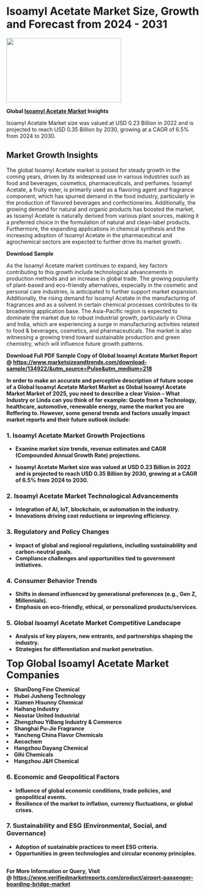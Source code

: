 <H1>Isoamyl Acetate Market Size, Growth and Forecast from 2024 - 2031</H1><img class="aligncenter size-medium wp-image-584254" src="https://thirdeyenews.in/wp-content/uploads/2024/09/Global-Market-Research-300x168.jpeg" alt="" width="300" height="168" /><p><strong>Global&nbsp;<a href="https://www.marketsizeandtrends.com/download-sample/134922/&amp;utm_source=Pulse&amp;utm_medium=218">Isoamyl Acetate Market</a> Insights</strong></p><p>Isoamyl Acetate Market size was valued at USD 0.23 Billion in 2022 and is projected to reach USD 0.35 Billion by 2030, growing at a CAGR of 6.5% from 2024 to 2030.</p><p><h2>Market Growth Insights</h2> <p>The global Isoamyl Acetate market is poised for steady growth in the coming years, driven by its widespread use in various industries such as food and beverages, cosmetics, pharmaceuticals, and perfumes. Isoamyl Acetate, a fruity ester, is primarily used as a flavoring agent and fragrance component, which has spurred demand in the food industry, particularly in the production of flavored beverages and confectioneries. Additionally, the growing demand for natural and organic products has boosted the market, as Isoamyl Acetate is naturally derived from various plant sources, making it a preferred choice in the formulation of natural and clean-label products. Furthermore, the expanding applications in chemical synthesis and the increasing adoption of Isoamyl Acetate in the pharmaceutical and agrochemical sectors are expected to further drive its market growth.</p> <p><strong>Download Sample</strong></p> <p>As the Isoamyl Acetate market continues to expand, key factors contributing to this growth include technological advancements in production methods and an increase in global trade. The growing popularity of plant-based and eco-friendly alternatives, especially in the cosmetic and personal care industries, is anticipated to further support market expansion. Additionally, the rising demand for Isoamyl Acetate in the manufacturing of fragrances and as a solvent in certain chemical processes contributes to its broadening application base. The Asia-Pacific region is expected to dominate the market due to robust industrial growth, particularly in China and India, which are experiencing a surge in manufacturing activities related to food & beverages, cosmetics, and pharmaceuticals. The market is also witnessing a growing trend toward sustainable production and green chemistry, which will influence future growth patterns.</p> <p><strong></p><p><span class=""><strong>Download Full PDF Sample Copy of Global Isoamyl Acetate Market Report</strong> @ <a href="https://www.marketsizeandtrends.com/download-sample/134922/&amp;utm_source=Pulse&amp;utm_medium=218" target="_blank">https://www.marketsizeandtrends.com/download-sample/134922/&amp;utm_source=Pulse&amp;utm_medium=218</a></span></p><p>In order to make an accurate and perceptive description of future scope of a Global&nbsp;Isoamyl Acetate Market Market as Global&nbsp;Isoamyl Acetate Market Market of 2025, you need to describe a clear Vision &ndash; What Industry or Linda can you think of for example: Quote from a Technology, healthcare, automotive, renewable energy, name the market you are Reffering to. However, some general trends and factors usually impact market reports and their future outlook include:</p><h3>1.&nbsp;<strong>Isoamyl Acetate Market Growth Projections</strong></h3><ul><li>Examine market size trends, revenue estimates and CAGR (Compounded Annual Growth Rate) projections.</li><li><p>Isoamyl Acetate Market size was valued at USD 0.23 Billion in 2022 and is projected to reach USD 0.35 Billion by 2030, growing at a CAGR of 6.5% from 2024 to 2030.</p></li></ul><h3>2.&nbsp;<strong>Isoamyl Acetate Market Technological Advancements</strong></h3><ul><li>Integration of AI, IoT, blockchain, or automation in the industry.</li><li>Innovations driving cost reductions or improving efficiency.</li></ul><h3>3.&nbsp;<strong>Regulatory and Policy Changes</strong></h3><ul><li>Impact of global and regional regulations, including sustainability and carbon-neutral goals.</li><li>Compliance challenges and opportunities tied to government initiatives.</li></ul><h3>4.&nbsp;<strong>Consumer Behavior Trends</strong></h3><ul><li>Shifts in demand influenced by generational preferences (e.g., Gen Z, Millennials).</li><li>Emphasis on eco-friendly, ethical, or personalized products/services.</li></ul><h3>5.&nbsp;<strong>Global Isoamyl Acetate Market Competitive Landscape</strong></h3><ul><li>Analysis of key players, new entrants, and partnerships shaping the industry.</li><li>Strategies for differentiation and market penetration.</li></ul><p data-pm-slice="1 1 []"><span style="color: inherit; font-family: inherit; font-size: 25px;">Top Global Isoamyl Acetate Market Companies</span></p><div class="" data-test-id=""><p><li>ShanDong Fine Chemical</li><li> Hubei Jusheng Technology</li><li> Xiamen Hisunny Chemical</li><li> Haihang Industry</li><li> Neostar United Industrial</li><li> Zhengzhou YiBang Industry & Commerce</li><li> Shanghai Pu-Jie Fragrance</li><li> Yancheng China Flavor Chemicals</li><li> Aecochem</li><li> Hangzhou Dayang Chemical</li><li> Gihi Chemicals</li><li> Hangzhou J&H Chemical</li></p></div><h3>6.&nbsp;<strong>Economic and Geopolitical Factors</strong></h3><ul><li>Influence of global economic conditions, trade policies, and geopolitical events.</li><li>Resilience of the market to inflation, currency fluctuations, or global crises.</li></ul><h3>7.&nbsp;<strong>Sustainability and ESG (Environmental, Social, and Governance)</strong></h3><ul><li>Adoption of sustainable practices to meet ESG criteria.</li><li>Opportunities in green technologies and circular economy principles.</li></ul><h2><strong style="font-size: 14px;">For More Information or Query, Visit @&nbsp;</strong><a style="background-color: #ffffff; font-size: 14px;" href="https://www.marketsizeandtrends.com/report/isoamyl-acetate-market/" target="_blank">https://www.verifiedmarketreports.com/product/airport-passenger-boarding-bridge-market</a></h2>
